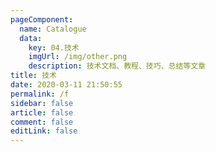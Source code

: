```yaml
---
pageComponent: 
  name: Catalogue
  data: 
    key: 04.技术
    imgUrl: /img/other.png
    description: 技术文档、教程、技巧、总结等文章
title: 技术
date: 2020-03-11 21:50:55
permalink: /f
sidebar: false
article: false
comment: false
editLink: false
---
```

